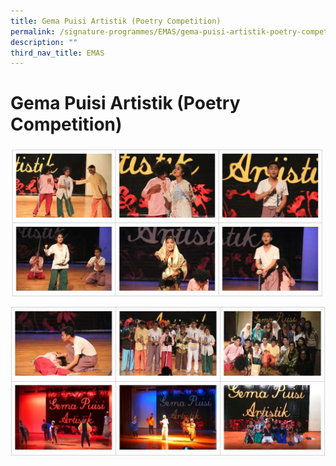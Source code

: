 ```yaml
---
title: Gema Puisi Artistik (Poetry Competition)
permalink: /signature-programmes/EMAS/gema-puisi-artistik-poetry-competition/
description: ""
third_nav_title: EMAS
---
```

# Gema Puisi Artistik (Poetry Competition)
![](/images/Signature%20Programmes/1-15.jpg)

![](/images/Signature%20Programmes/2-8.jpg)